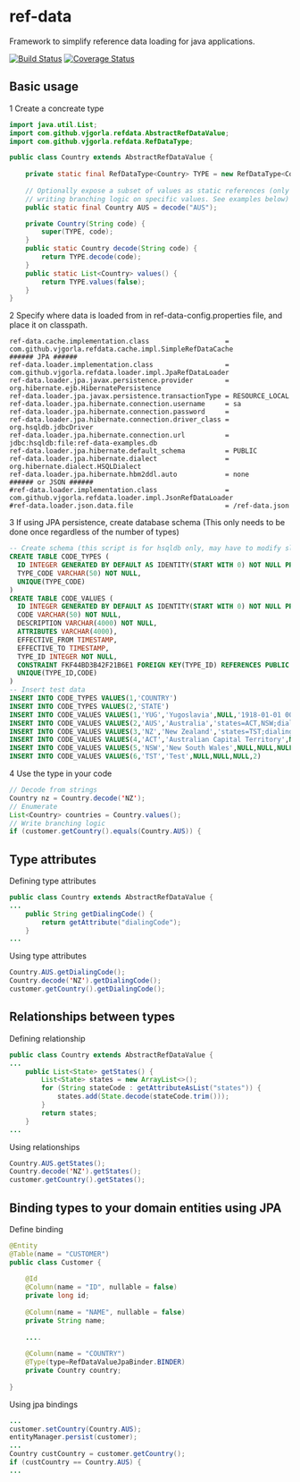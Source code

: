 # ref-data
Framework to simplify reference data loading for java applications.

[![Build Status](https://travis-ci.org/vjgorla/ref-data.svg?branch=master)](https://travis-ci.org/vjgorla/ref-data)
[![Coverage Status](https://coveralls.io/repos/github/vjgorla/ref-data/badge.svg?branch=master)](https://coveralls.io/github/vjgorla/ref-data?branch=master)

## Basic usage

1 Create a concreate type
```java
import java.util.List;
import com.github.vjgorla.refdata.AbstractRefDataValue;
import com.github.vjgorla.refdata.RefDataType;

public class Country extends AbstractRefDataValue {
    
    private static final RefDataType<Country> TYPE = new RefDataType<Country>(Country.class);
    
    // Optionally expose a subset of values as static references (only required if 
    // writing branching logic on specific values. See examples below)
    public static final Country AUS = decode("AUS");

    private Country(String code) {
        super(TYPE, code);
    }
    public static Country decode(String code) {
        return TYPE.decode(code);
    }
    public static List<Country> values() {
        return TYPE.values(false);
    }
}
```
2 Specify where data is loaded from in ref-data-config.properties file, and place it on classpath.
```properties
ref-data.cache.implementation.class                   = com.github.vjgorla.refdata.cache.impl.SimpleRefDataCache
###### JPA ######
ref-data.loader.implementation.class                  = com.github.vjgorla.refdata.loader.impl.JpaRefDataLoader
ref-data.loader.jpa.javax.persistence.provider        = org.hibernate.ejb.HibernatePersistence
ref-data.loader.jpa.javax.persistence.transactionType = RESOURCE_LOCAL
ref-data.loader.jpa.hibernate.connection.username     = sa
ref-data.loader.jpa.hibernate.connection.password     =
ref-data.loader.jpa.hibernate.connection.driver_class = org.hsqldb.jdbcDriver
ref-data.loader.jpa.hibernate.connection.url          = jdbc:hsqldb:file:ref-data-examples.db
ref-data.loader.jpa.hibernate.default_schema          = PUBLIC
ref-data.loader.jpa.hibernate.dialect                 = org.hibernate.dialect.HSQLDialect
ref-data.loader.jpa.hibernate.hbm2ddl.auto            = none
###### or JSON ######
#ref-data.loader.implementation.class                 = com.github.vjgorla.refdata.loader.impl.JsonRefDataLoader
#ref-data.loader.json.data.file                       = /ref-data.json
```
3 If using JPA persistence, create database schema (This only needs to be done once regardless of the number of types)
```sql
-- Create schema (this script is for hsqldb only, may have to modify slighlty for ther databases)
CREATE TABLE CODE_TYPES (
  ID INTEGER GENERATED BY DEFAULT AS IDENTITY(START WITH 0) NOT NULL PRIMARY KEY,
  TYPE_CODE VARCHAR(50) NOT NULL,
  UNIQUE(TYPE_CODE)
)
CREATE TABLE CODE_VALUES (
  ID INTEGER GENERATED BY DEFAULT AS IDENTITY(START WITH 0) NOT NULL PRIMARY KEY,
  CODE VARCHAR(50) NOT NULL,
  DESCRIPTION VARCHAR(4000) NOT NULL,
  ATTRIBUTES VARCHAR(4000),
  EFFECTIVE_FROM TIMESTAMP,
  EFFECTIVE_TO TIMESTAMP,
  TYPE_ID INTEGER NOT NULL,
  CONSTRAINT FKF44BD3B42F21B6E1 FOREIGN KEY(TYPE_ID) REFERENCES PUBLIC.CODE_TYPES(ID),
  UNIQUE(TYPE_ID,CODE)
)
-- Insert test data
INSERT INTO CODE_TYPES VALUES(1,'COUNTRY')
INSERT INTO CODE_TYPES VALUES(2,'STATE')
INSERT INTO CODE_VALUES VALUES(1,'YUG','Yugoslavia',NULL,'1918-01-01 00:00:00','1992-12-31 23:59:59',1)
INSERT INTO CODE_VALUES VALUES(2,'AUS','Australia','states=ACT,NSW;dialingCode=+61',NULL,NULL,1)
INSERT INTO CODE_VALUES VALUES(3,'NZ','New Zealand','states=TST;dialingCode=+64',NULL,NULL,1)
INSERT INTO CODE_VALUES VALUES(4,'ACT','Australian Capital Territory',NULL,NULL,NULL,2)
INSERT INTO CODE_VALUES VALUES(5,'NSW','New South Wales',NULL,NULL,NULL,2)
INSERT INTO CODE_VALUES VALUES(6,'TST','Test',NULL,NULL,NULL,2)
```

4 Use the type in your code
```java
// Decode from strings
Country nz = Country.decode('NZ');
// Enumerate
List<Country> countries = Country.values();
// Write branching logic
if (customer.getCountry().equals(Country.AUS)) {
```

## Type attributes
Defining type attributes
```java
public class Country extends AbstractRefDataValue {
...
    public String getDialingCode() {
        return getAttribute("dialingCode");
    }
...    
```
Using type attributes
```java
Country.AUS.getDialingCode();
Country.decode('NZ').getDialingCode();
customer.getCountry().getDialingCode();
```

## Relationships between types
Defining relationship
```java
public class Country extends AbstractRefDataValue {
...
    public List<State> getStates() {
        List<State> states = new ArrayList<>();
        for (String stateCode : getAttributeAsList("states")) {
            states.add(State.decode(stateCode.trim()));
        }
        return states;
    }
...    
```
Using relationships
```java
Country.AUS.getStates();
Country.decode('NZ').getStates();
customer.getCountry().getStates();
```

## Binding types to your domain entities using JPA
Define binding
```java
@Entity
@Table(name = "CUSTOMER")
public class Customer {
        
    @Id
    @Column(name = "ID", nullable = false)
    private long id;
        
    @Column(name = "NAME", nullable = false)
    private String name;
    
    ....
    
    @Column(name = "COUNTRY") 
    @Type(type=RefDataValueJpaBinder.BINDER)
    private Country country;
        
}    
```
Using jpa bindings
```java
...
customer.setCountry(Country.AUS);
entityManager.persist(customer);
...
Country custCountry = customer.getCountry();
if (custCountry == Country.AUS) {
...
```
